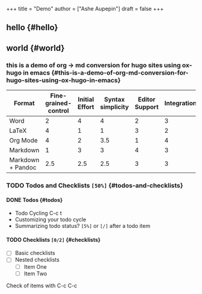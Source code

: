 +++
title = "Demo"
author = ["Ashe Aupepin"]
draft = false
+++

## hello {#hello}


## world {#world}


### this is a demo of org -&gt; md conversion for hugo sites using ox-hugo in emacs {#this-is-a-demo-of-org-md-conversion-for-hugo-sites-using-ox-hugo-in-emacs}

| Format            | Fine-grained-control | Initial Effort | Syntax simplicity | Editor Support | Integrations | Ease-of-referencing | Versatility |
|-------------------|----------------------|----------------|-------------------|----------------|--------------|---------------------|-------------|
| Word              | 2                    | 4              | 4                 | 2              | 3            | 2                   | 2           |
| LaTeX             | 4                    | 1              | 1                 | 3              | 2            | 4                   | 3           |
| Org Mode          | 4                    | 2              | 3.5               | 1              | 4            | 4                   | 4           |
| Markdown          | 1                    | 3              | 3                 | 4              | 3            | 3                   | 1           |
| Markdown + Pandoc | 2.5                  | 2.5            | 2.5               | 3              | 3            | 3                   | 2           |


### <span class="org-todo todo TODO">TODO</span> Todos and Checklists <code>[50%]</code> {#todos-and-checklists}


#### <span class="org-todo done DONE">DONE</span> Todos {#todos}

-   Todo Cycling C-c t
-   Customizing your todo cycle
-   Summarizing todo status?  <code>[5%]</code> or <code>[/]</code> after a todo item


#### <span class="org-todo todo TODO">TODO</span> Checklists <code>[0/2]</code> {#checklists}

-   [ ] Basic checklists
-   [ ] Nested checklists
    -   [ ] Item One
    -   [ ] Item Two

Check of items with C-c C-c
